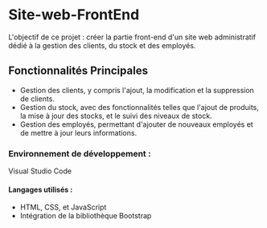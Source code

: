 # Site-web-FrontEnd
L'objectif de ce projet : créer la partie front-end d'un site web administratif dédié à la gestion des clients, du stock et des employés.

## Fonctionnalités Principales
 - Gestion des clients, y compris l'ajout, la modification et la suppression de clients.
 - Gestion du stock, avec des fonctionnalités telles que l'ajout de produits, la mise à jour des stocks, et le suivi des niveaux de stock.
 - Gestion des employés, permettant d'ajouter de nouveaux employés et de mettre à jour leurs informations.

### Environnement de développement : 
Visual Studio Code 
#### Langages utilisés :
 - HTML, CSS, et JavaScript
 - Intégration de la bibliothèque Bootstrap
